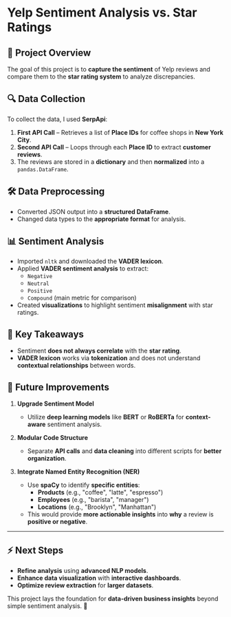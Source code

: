 # Yelp Sentiment Analysis vs. Star Ratings

## 📌 Project Overview
The goal of this project is to **capture the sentiment** of Yelp reviews and compare them to the **star rating system** to analyze discrepancies.

## 🔍 Data Collection
To collect the data, I used **SerpApi**:
1. **First API Call** – Retrieves a list of **Place IDs** for coffee shops in **New York City**.
2. **Second API Call** – Loops through each **Place ID** to extract **customer reviews**.
3. The reviews are stored in a **dictionary** and then **normalized** into a `pandas.DataFrame`.

## 🛠 Data Preprocessing
- Converted JSON output into a **structured DataFrame**.
- Changed data types to the **appropriate format** for analysis.

## 📊 Sentiment Analysis
- Imported `nltk` and downloaded the **VADER lexicon**.
- Applied **VADER sentiment analysis** to extract:
  - `Negative`
  - `Neutral`
  - `Positive`
  - `Compound` (main metric for comparison)
- Created **visualizations** to highlight sentiment **misalignment** with star ratings.

## 🔎 Key Takeaways
- Sentiment **does not always correlate** with the **star rating**.
- **VADER lexicon** works via **tokenization** and does not understand **contextual relationships** between words.

## 🚀 Future Improvements
1. **Upgrade Sentiment Model**  
   - Utilize **deep learning models** like **BERT** or **RoBERTa** for **context-aware** sentiment analysis.

2. **Modular Code Structure**  
   - Separate **API calls** and **data cleaning** into different scripts for **better organization**.

3. **Integrate Named Entity Recognition (NER)**  
   - Use **spaCy** to identify **specific entities**:
     - **Products** (e.g., "coffee", "latte", "espresso")
     - **Employees** (e.g., "barista", "manager")
     - **Locations** (e.g., "Brooklyn", "Manhattan")
   - This would provide **more actionable insights** into **why** a review is **positive or negative**.

---

## ⚡ Next Steps
- **Refine analysis** using **advanced NLP models**.
- **Enhance data visualization** with **interactive dashboards**.
- **Optimize review extraction** for **larger datasets**.

This project lays the foundation for **data-driven business insights** beyond simple sentiment analysis. 🚀  
